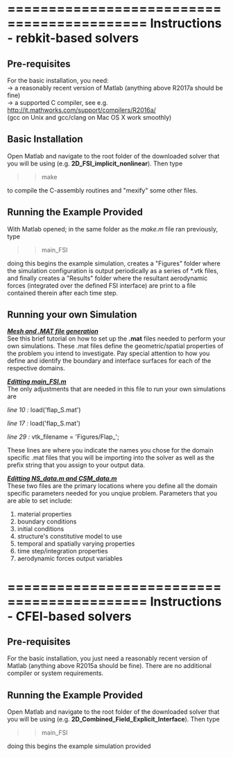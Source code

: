===========================================
Instructions - rebkit-based solvers 
===========================================

Pre-requisites
--------------

For the basic installation, you need:<br>
-> a reasonably recent version of Matlab (anything above R2017a should be fine)<br>
-> a supported C compiler, see e.g. http://it.mathworks.com/support/compilers/R2016a/<br>
   (gcc on Unix and gcc/clang on Mac OS X work smoothly)


Basic Installation
------------------

Open Matlab and navigate to the root folder of the downloaded solver that you will be using (e.g. **2D_FSI_implicit_nonlinear**). Then type 

>> make

to compile the C-assembly routines and "mexify" some other files.


Running the Example Provided 
------------------

With Matlab opened; in the same folder as the *make.m* file ran previously, type 

>> main_FSI

doing this begins the example simulation, creates a "Figures" folder where the simulation configuration is output periodically as a series of *.vtk files, and finally creates a "Results" folder where the resultant aerodynamic forces (integrated over the defined FSI interface) are print to a file contained therein after each time step. 

Running your own Simulation
------------------
<ins>***Mesh and .MAT file generation***</ins><br>
See this brief tutorial on how to set up the **.mat** files needed to perform your own simulations. These .mat files define the geometric/spatial properties of the problem you intend to investigate. Pay special attention to how you define and identify the boundary and interface surfaces for each of the respective domains. 

<ins>***Editting main_FSI.m***</ins><br>
The only adjustments that are needed in this file to run your own simulations are 

*line 10 :* load('flap_S.mat')

*line 17 :* load('flap_S.mat')

*line 29 :* vtk_filename = 'Figures/Flap_'; 

These lines are where you indicate the names you chose for the domain specific .mat files that you will be importing into the solver as well as the prefix string that you assign to your output data.  

<ins>***Editting NS_data.m and CSM_data.m***</ins><br>
These two files are the primary locations where you define all the domain specific parameters needed for you unqiue problem. Parameters that you are able to set include: 

1. material properties 
2. boundary conditions
3. initial conditions
4. structure's constitutive model to use
5. temporal and spatially varying properties
6. time step/integration properties
7. aerodynamic forces output variables


===========================================
Instructions - CFEI-based solvers 
===========================================

Pre-requisites
--------------

For the basic installation, you just need a reasonably recent version of Matlab (anything above R2015a should be fine). There are no additional compiler or system requirements. 


Running the Example Provided 
------------------

Open Matlab and navigate to the root folder of the downloaded solver that you will be using (e.g. **2D_Combined_Field_Explicit_Interface**). Then type 

>> main_FSI

doing this begins the example simulation provided


